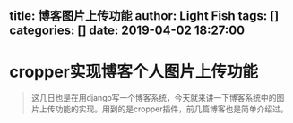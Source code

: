 title: 博客图片上传功能
author: Light Fish
tags: []
categories: []
date: 2019-04-02 18:27:00
---
# cropper实现博客个人图片上传功能

>这几日也是在用django写一个博客系统，今天就来讲一下博客系统中的图片上传功能的实现。用到的是cropper插件，前几篇博客也是简单介绍过。

<!-- more -->

# 